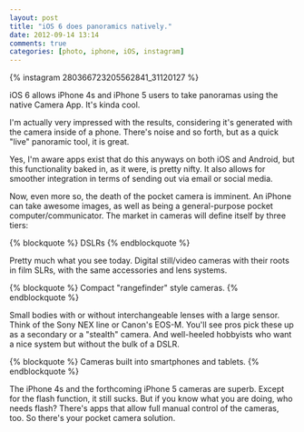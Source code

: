 ```yaml
---
layout: post
title: "iOS 6 does panoramics natively."
date: 2012-09-14 13:14
comments: true
categories: [photo, iphone, iOS, instagram] 
---
```


{% instagram 280366723205562841_31120127 %} 

iOS 6 allows iPhone 4s and iPhone 5 users to take panoramas using the native Camera App. It's kinda cool. 


<!-- more --> 

I'm actually very impressed with the results, considering it's generated with the camera inside of a phone. There's noise and so forth, but as a quick "live" panoramic tool, it is great.

Yes, I'm aware apps exist that do this anyways on both iOS and Android, but this functionality baked in, as it were, is pretty nifty. It also allows for smoother integration in terms of sending out via email or social media. 

Now, even more so, the death of the pocket camera is imminent. An iPhone can take awesome images, as well as being a general-purpose pocket computer/communicator. The market in cameras will define itself by three tiers:

{% blockquote %}
DSLRs
{% endblockquote %}

Pretty much what you see today. Digital still/video cameras with their roots in film SLRs, with the same accessories and lens systems.

{% blockquote %}
Compact "rangefinder" style cameras.
{% endblockquote %}

Small bodies with or without interchangeable lenses with a large sensor. Think of the Sony NEX line or Canon's EOS-M. You'll see pros pick these up as a secondary or a "stealth" camera. And well-heeled hobbyists who want a nice system but without the bulk of a DSLR. 

{% blockquote %}
Cameras built into smartphones and tablets.
{% endblockquote %}

The iPhone 4s and the forthcoming iPhone 5 cameras are superb. Except for the flash function, it still sucks. But if you know what you are doing, who needs flash? There's apps that allow full manual control of the cameras, too. So there's your pocket camera solution. 



